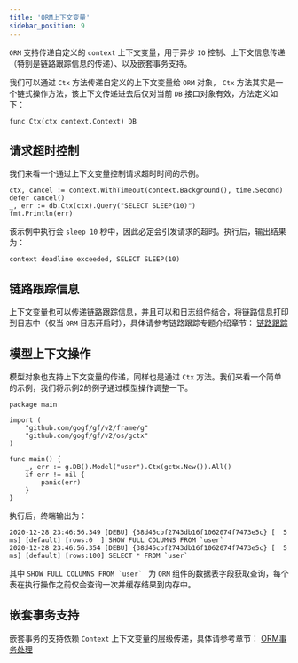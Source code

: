 ```yaml
---
title: 'ORM上下文变量'
sidebar_position: 9
---
```


`ORM` 支持传递自定义的 `context` 上下文变量，用于异步 `IO` 控制、上下文信息传递（特别是链路跟踪信息的传递）、以及嵌套事务支持。

我们可以通过 `Ctx` 方法传递自定义的上下文变量给 `ORM` 对象， `Ctx` 方法其实是一个链式操作方法，该上下文传递进去后仅对当前 `DB` 接口对象有效，方法定义如下：

```
func Ctx(ctx context.Context) DB
```

## 请求超时控制

我们来看一个通过上下文变量控制请求超时时间的示例。

```
ctx, cancel := context.WithTimeout(context.Background(), time.Second)
defer cancel()
_, err := db.Ctx(ctx).Query("SELECT SLEEP(10)")
fmt.Println(err)
```

该示例中执行会 `sleep 10` 秒中，因此必定会引发请求的超时。执行后，输出结果为：

```
context deadline exceeded, SELECT SLEEP(10)
```

## 链路跟踪信息

上下文变量也可以传递链路跟踪信息，并且可以和日志组件结合，将链路信息打印到日志中（仅当 `ORM` 日志开启时），具体请参考链路跟踪专题介绍章节： [链路跟踪](output/goframe-v2.1-md/核心组件-重点/链路跟踪)

## 模型上下文操作

模型对象也支持上下文变量的传递，同样也是通过 `Ctx` 方法。我们来看一个简单的示例，我们将示例2的例子通过模型操作调整一下。

```
package main

import (
	"github.com/gogf/gf/v2/frame/g"
	"github.com/gogf/gf/v2/os/gctx"
)

func main() {
	_, err := g.DB().Model("user").Ctx(gctx.New()).All()
	if err != nil {
		panic(err)
	}
}
```

执行后，终端输出为：

```
2020-12-28 23:46:56.349 [DEBU] {38d45cbf2743db16f1062074f7473e5c} [  5 ms] [default] [rows:0  ] SHOW FULL COLUMNS FROM `user`
2020-12-28 23:46:56.354 [DEBU] {38d45cbf2743db16f1062074f7473e5c} [  5 ms] [default] [rows:100] SELECT * FROM `user`
```

其中 ``SHOW FULL COLUMNS FROM `user` `` 为 `ORM` 组件的数据表字段获取查询，每个表在执行操作之前仅会查询一次并缓存结果到内存中。

## 嵌套事务支持

嵌套事务的支持依赖 `Context` 上下文变量的层级传递，具体请参考章节： [ORM事务处理](output/goframe-v2.1-md/核心组件-重点/数据库ORM/ORM事务处理)